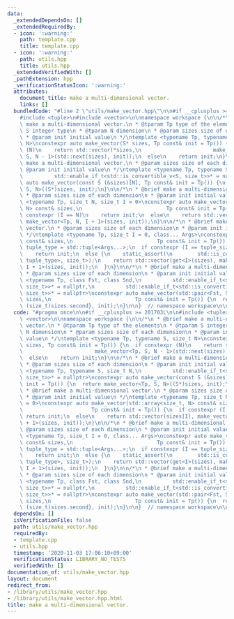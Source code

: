 ```yaml
---
data:
  _extendedDependsOn: []
  _extendedRequiredBy:
  - icon: ':warning:'
    path: template.cpp
    title: template.cpp
  - icon: ':warning:'
    path: utils.hpp
    title: utils.hpp
  _extendedVerifiedWith: []
  _pathExtension: hpp
  _verificationStatusIcon: ':warning:'
  attributes:
    document_title: make a multi-dimensional vector.
    links: []
  bundledCode: "#line 2 \"utils/make_vector.hpp\"\n\n#if __cplusplus >= 201703L\n\n\
    #include <tuple>\n#include <vector>\n\nnamespace workspace {\n\n/*\n * @brief\
    \ make a multi-dimensional vector.\n * @tparam Tp type of the elements\n * @tparam\
    \ S integer type\n * @tparam N dimension\n * @param sizes size of each dimension\n\
    \ * @param init initial value\n */\ntemplate <typename Tp, typename S, size_t\
    \ N>\nconstexpr auto make_vector(S* sizes, Tp const& init = Tp()) {\n  if constexpr\
    \ (N)\n    return std::vector(*sizes,\n                       make_vector<Tp,\
    \ S, N - 1>(std::next(sizes), init));\n  else\n    return init;\n}\n\n/*\n * @brief\
    \ make a multi-dimensional vector.\n * @param sizes size of each dimension\n *\
    \ @param init initial value\n */\ntemplate <typename Tp, typename S, size_t N,\n\
    \          std::enable_if_t<std::is_convertible_v<S, size_t>>* = nullptr>\nconstexpr\
    \ auto make_vector(const S (&sizes)[N], Tp const& init = Tp()) {\n  return make_vector<Tp,\
    \ S, N>((S*)sizes, init);\n}\n\n/*\n * @brief make a multi-dimensional vector.\n\
    \ * @param sizes size of each dimension\n * @param init initial value\n */\ntemplate\
    \ <typename Tp, size_t N, size_t I = 0>\nconstexpr auto make_vector(std::array<size_t,\
    \ N> const& sizes,\n                           Tp const& init = Tp()) {\n  if\
    \ constexpr (I == N)\n    return init;\n  else\n    return std::vector(sizes[I],\
    \ make_vector<Tp, N, I + 1>(sizes, init));\n}\n\n/*\n * @brief make a multi-dimensional\
    \ vector.\n * @param sizes size of each dimension\n * @param init initial value\n\
    \ */\ntemplate <typename Tp, size_t I = 0, class... Args>\nconstexpr auto make_vector(std::tuple<Args...>\
    \ const& sizes,\n                           Tp const& init = Tp()) {\n  using\
    \ tuple_type = std::tuple<Args...>;\n  if constexpr (I == tuple_size_v<tuple_type>)\n\
    \    return init;\n  else {\n    static_assert(\n        std::is_convertible_v<tuple_element_t<I,\
    \ tuple_type>, size_t>);\n    return std::vector(get<I>(sizes), make_vector<Tp,\
    \ I + 1>(sizes, init));\n  }\n}\n\n/*\n * @brief make a multi-dimensional vector.\n\
    \ * @param sizes size of each dimension\n * @param init initial value\n */\ntemplate\
    \ <typename Tp, class Fst, class Snd,\n          std::enable_if_t<std::is_convertible_v<Fst,\
    \ size_t>>* = nullptr,\n          std::enable_if_t<std::is_convertible_v<Snd,\
    \ size_t>>* = nullptr>\nconstexpr auto make_vector(std::pair<Fst, Snd> const&\
    \ sizes,\n                           Tp const& init = Tp()) {\n  return make_vector({(size_t)sizes.first,\
    \ (size_t)sizes.second}, init);\n}\n\n}  // namespace workspace\n\n#endif\n"
  code: "#pragma once\n\n#if __cplusplus >= 201703L\n\n#include <tuple>\n#include\
    \ <vector>\n\nnamespace workspace {\n\n/*\n * @brief make a multi-dimensional\
    \ vector.\n * @tparam Tp type of the elements\n * @tparam S integer type\n * @tparam\
    \ N dimension\n * @param sizes size of each dimension\n * @param init initial\
    \ value\n */\ntemplate <typename Tp, typename S, size_t N>\nconstexpr auto make_vector(S*\
    \ sizes, Tp const& init = Tp()) {\n  if constexpr (N)\n    return std::vector(*sizes,\n\
    \                       make_vector<Tp, S, N - 1>(std::next(sizes), init));\n\
    \  else\n    return init;\n}\n\n/*\n * @brief make a multi-dimensional vector.\n\
    \ * @param sizes size of each dimension\n * @param init initial value\n */\ntemplate\
    \ <typename Tp, typename S, size_t N,\n          std::enable_if_t<std::is_convertible_v<S,\
    \ size_t>>* = nullptr>\nconstexpr auto make_vector(const S (&sizes)[N], Tp const&\
    \ init = Tp()) {\n  return make_vector<Tp, S, N>((S*)sizes, init);\n}\n\n/*\n\
    \ * @brief make a multi-dimensional vector.\n * @param sizes size of each dimension\n\
    \ * @param init initial value\n */\ntemplate <typename Tp, size_t N, size_t I\
    \ = 0>\nconstexpr auto make_vector(std::array<size_t, N> const& sizes,\n     \
    \                      Tp const& init = Tp()) {\n  if constexpr (I == N)\n   \
    \ return init;\n  else\n    return std::vector(sizes[I], make_vector<Tp, N, I\
    \ + 1>(sizes, init));\n}\n\n/*\n * @brief make a multi-dimensional vector.\n *\
    \ @param sizes size of each dimension\n * @param init initial value\n */\ntemplate\
    \ <typename Tp, size_t I = 0, class... Args>\nconstexpr auto make_vector(std::tuple<Args...>\
    \ const& sizes,\n                           Tp const& init = Tp()) {\n  using\
    \ tuple_type = std::tuple<Args...>;\n  if constexpr (I == tuple_size_v<tuple_type>)\n\
    \    return init;\n  else {\n    static_assert(\n        std::is_convertible_v<tuple_element_t<I,\
    \ tuple_type>, size_t>);\n    return std::vector(get<I>(sizes), make_vector<Tp,\
    \ I + 1>(sizes, init));\n  }\n}\n\n/*\n * @brief make a multi-dimensional vector.\n\
    \ * @param sizes size of each dimension\n * @param init initial value\n */\ntemplate\
    \ <typename Tp, class Fst, class Snd,\n          std::enable_if_t<std::is_convertible_v<Fst,\
    \ size_t>>* = nullptr,\n          std::enable_if_t<std::is_convertible_v<Snd,\
    \ size_t>>* = nullptr>\nconstexpr auto make_vector(std::pair<Fst, Snd> const&\
    \ sizes,\n                           Tp const& init = Tp()) {\n  return make_vector({(size_t)sizes.first,\
    \ (size_t)sizes.second}, init);\n}\n\n}  // namespace workspace\n\n#endif\n"
  dependsOn: []
  isVerificationFile: false
  path: utils/make_vector.hpp
  requiredBy:
  - template.cpp
  - utils.hpp
  timestamp: '2020-11-03 17:06:10+09:00'
  verificationStatus: LIBRARY_NO_TESTS
  verifiedWith: []
documentation_of: utils/make_vector.hpp
layout: document
redirect_from:
- /library/utils/make_vector.hpp
- /library/utils/make_vector.hpp.html
title: make a multi-dimensional vector.
---
```

